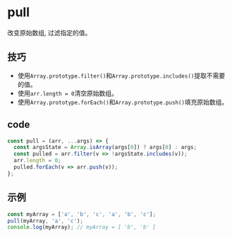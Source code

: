 # pull

改变原始数组, 过滤指定的值。

## 技巧

- 使用`Array.prototype.filter()`和`Array.prototype.includes()`提取不需要的值。
- 使用`arr.length = 0`清空原始数组。
- 使用`Array.prototype.forEach()`和`Array.prototype.push()`填充原始数组。

## code

```js
const pull = (arr, ...args) => {
  const argsState = Array.isArray(args[0]) ? args[0] : args;
  const pulled = arr.filter(v => !argsState.includes(v));
  arr.length = 0;
  pulled.forEach(v => arr.push(v));
};
```

## 示例

```js
const myArray = ['a', 'b', 'c', 'a', 'b', 'c'];
pull(myArray, 'a', 'c');
console.log(myArray); // myArray = [ 'b', 'b' ]
```
